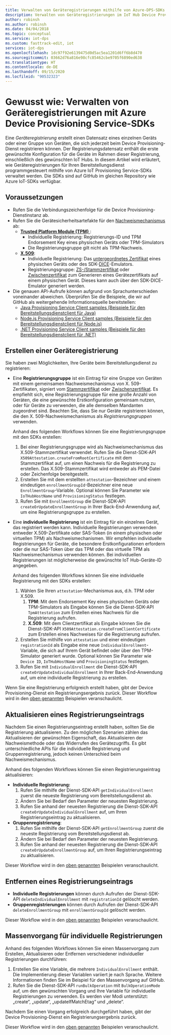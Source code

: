 ```yaml
---
title: Verwalten von Geräteregistrierungen mithilfe von Azure-DPS-SDKs
description: Verwalten von Geräteregistrierungen im IoT Hub Device Provisioning Service (DPS) mithilfe der Service-SDKs
author: robinsh
ms.author: robinsh
ms.date: 04/04/2018
ms.topic: conceptual
ms.service: iot-dps
ms.custom: fasttrack-edit, iot
services: iot-dps
ms.openlocfilehash: 1dc97f92e6139475d0d5ac5ea1201d6ff6b8d470
ms.sourcegitcommit: 03662d76a816e98cfc85462cbe9705f6890ed638
ms.translationtype: HT
ms.contentlocale: de-DE
ms.lasthandoff: 09/15/2020
ms.locfileid: "90532323"
---
```

# <a name="how-to-manage-device-enrollments-with-azure-device-provisioning-service-sdks"></a>Gewusst wie: Verwalten von Geräteregistrierungen mit Azure Device Provisioning Service-SDKs
Eine *Geräteregistrierung* erstellt einen Datensatz eines einzelnen Geräts oder einer Gruppe von Geräten, die sich jederzeit beim Device Provisioning-Dienst registrieren können. Der Registrierungsdatensatz enthält die erste gewünschte Konfiguration für die Geräte im Rahmen dieser Registrierung, einschließlich des gewünschten IoT Hubs. In diesem Artikel wird erläutert, wie Geräteregistrierungen für Ihren Bereitstellungsdienst programmgesteuert mithilfe von Azure IoT Provisioning Service-SDKs verwaltet werden.  Die SDKs sind auf GitHub im gleichen Repository wie Azure IoT-SDKs verfügbar.

## <a name="prerequisites"></a>Voraussetzungen
* Rufen Sie die Verbindungszeichenfolge für die Device Provisioning-Dienstinstanz ab.
* Rufen Sie die Gerätesicherheitsartefakte für den [Nachweismechanismus](concepts-service.md#attestation-mechanism) ab:
    * [**Trusted Platform Module (TPM)** ](/azure/iot-dps/concepts-security#trusted-platform-module):
        * Individuelle Registrierung: Registrierungs-ID und TPM Endorsement Key eines physischen Geräts oder TPM-Simulators
        * Die Registrierungsgruppe gilt nicht als TPM-Nachweis.
    * [**X.509**](/azure/iot-dps/concepts-security):
        * Individuelle Registrierung: Das [untergeordnetes Zertifikat](/azure/iot-dps/concepts-security) eines physischen Geräts oder des SDK-[DICE](https://azure.microsoft.com/blog/azure-iot-supports-new-security-hardware-to-strengthen-iot-security/)-Emulators.
        * Registrierungsgruppe: [ZS-/Stammzertifikat](/azure/iot-dps/concepts-security#root-certificate) oder [Zwischenzertifikat](/azure/iot-dps/concepts-security#intermediate-certificate) zum Generieren eines Gerätezertifikats auf einem physischen Gerät.  Dieses kann auch über den SDK-DICE-Emulator generiert werden.
* Die genauen API-Aufrufe können aufgrund von Sprachunterschieden voneinander abweichen. Überprüfen Sie die Beispiele, die wir auf GitHub als weitergehende Informationsquelle bereitstellen:
   * [Java Provisioning Service Client samples (Beispiele für den Bereitstellungsdienstclient für Java)](https://github.com/Azure/azure-iot-sdk-java/tree/master/provisioning/provisioning-samples)
   * [Node.js Provisioning Service Client samples (Beispiele für den Bereitstellungsdienstclient für Node.js)](https://github.com/Azure/azure-iot-sdk-node/tree/master/provisioning/service/samples)
   * [.NET Provisioning Service Client samples (Beispiele für den Bereitstellungsdienstclient für .NET)](https://github.com/Azure/azure-iot-sdk-csharp/tree/master/provisioning/service/samples)

## <a name="create-a-device-enrollment"></a>Erstellen einer Geräteregistrierung
Sie haben zwei Möglichkeiten, Ihre Geräte beim Bereitstellungsdienst zu registrieren:

* Eine **Registrierungsgruppe** ist ein Eintrag für eine Gruppe von Geräten mit einem gemeinsamen Nachweismechanismus von X. 509-Zertifikaten, signiert vom [Stammzertifikat](https://docs.microsoft.com/azure/iot-dps/concepts-security#root-certificate) oder [Zwischenzertifikat](https://docs.microsoft.com/azure/iot-dps/concepts-security#intermediate-certificate). Es empfiehlt sich, eine Registrierungsgruppe für eine große Anzahl von Geräten, die eine gewünschte Erstkonfiguration gemeinsam nutzen, oder für Geräte zu verwenden, die alle demselben Mandanten zugeordnet sind. Beachten Sie, dass Sie nur Geräte registrieren können, die den X. 509-Nachweismechanismus als *Registrierungsgruppen* verwenden. 

    Anhand des folgenden Workflows können Sie eine Registrierungsgruppe mit den SDKs erstellen:

    1. Bei einer Registrierungsgruppe wird als Nachweismechanismus das X.509-Stammzertifikat verwendet.  Rufen Sie die Dienst-SDK-API ```X509Attestation.createFromRootCertificate``` mit dem Stammzertifikat auf, um einen Nachweis für die Registrierung zu erstellen.  Das X.509-Stammzertifikat wird entweder als PEM-Datei oder Zeichenfolge bereitgestellt.
    1. Erstellen Sie mit dem erstellten ```attestation```-Bezeichner und einem eindeutigen ```enrollmentGroupId```-Bezeichner eine neue ```EnrollmentGroup```-Variable.  Optional können Sie Parameter wie ```IoTHubHostName``` und ```ProvisioningStatus``` festlegen.
    2. Rufen Sie mit ```EnrollmentGroup``` die Dienst-SDK-API ```createOrUpdateEnrollmentGroup``` in Ihrer Back-End-Anwendung auf, um eine Registrierungsgruppe zu erstellen.

* Eine **individuelle Registrierung** ist ein Eintrag für ein einzelnes Gerät, das registriert werden kann. Individuelle Registrierungen verwenden entweder X.509-Zertifikate oder SAS-Token (in einem physischen oder virtuellen TPM) als Nachweismechanismen. Wir empfehlen individuelle Registrierungen für Geräte, die besondere Erstkonfigurationen erfordern oder die nur SAS-Token über das TPM oder das virtuelle TPM als Nachweismechanismus verwenden können. Bei individuellen Registrierungen ist möglicherweise die gewünschte IoT Hub-Geräte-ID angegeben.

    Anhand des folgenden Workflows können Sie eine individuelle Registrierung mit den SDKs erstellen:
    
    1. Wählen Sie Ihren ```attestation```-Mechanismus aus, d.h. TPM oder X.509.
        1. **TPM**: Mit dem Endorsement Key eines physischen Geräts oder TPM-Simulators als Eingabe können Sie die Dienst-SDK-API ```TpmAttestation``` zum Erstellen eines Nachweis für die Registrierung aufrufen. 
        2. **X.509**: Mit dem Clientzertifikat als Eingabe können Sie die Dienst-SDK-API ```X509Attestation.createFromClientCertificate``` zum Erstellen eines Nachweises für die Registrierung aufrufen.
    2. Erstellen Sie mithilfe von ```attestation``` und einer eindeutigen ```registrationId``` als Eingabe eine neue ```IndividualEnrollment```-Variable, die sich auf Ihrem Gerät befindet oder über den TPM-Simulator generiert wurde.  Optional können Sie Parameter wie ```Device ID```, ```IoTHubHostName``` und ```ProvisioningStatus``` festlegen.
    3. Rufen Sie mit ```IndividualEnrollment``` die Dienst-SDK-API ```createOrUpdateIndividualEnrollment``` in Ihrer Back-End-Anwendung auf, um eine individuelle Registrierung zu erstellen.

Wenn Sie eine Registrierung erfolgreich erstellt haben, gibt der Device Provisioning-Dienst ein Registrierungsergebnis zurück. Dieser Workflow wird in den [oben genannten](#prerequisites) Beispielen veranschaulicht.

## <a name="update-an-enrollment-entry"></a>Aktualisieren eines Registrierungseintrags

Nachdem Sie einen Registrierungseintrag erstellt haben, sollten Sie die Registrierung aktualisieren.  Zu den möglichen Szenarien zählen das Aktualisieren der gewünschten Eigenschaft, das Aktualisieren der Nachweismethode oder das Widerrufen des Gerätezugriffs.  Es gibt unterschiedliche APIs für die individuelle Registrierung und Gruppenregistrierung, jedoch keinen Unterschied beim Nachweismechanismus.

Anhand des folgenden Workflows können Sie einen Registrierungseintrag aktualisieren:
* **Individuelle Registrierung:**
    1. Rufen Sie mithilfe der Dienst-SDK-API ```getIndividualEnrollment``` zuerst die neueste Registrierung vom Bereitstellungsdienst ab.
    2. Ändern Sie bei Bedarf den Parameter der neuesten Registrierung. 
    3. Rufen Sie anhand der neuesten Registrierung die Dienst-SDK-API ```createOrUpdateIndividualEnrollment``` auf, um Ihren Registrierungseintrag zu aktualisieren.
* **Gruppenregistrierung**:
    1. Rufen Sie mithilfe der Dienst-SDK-API ```getEnrollmentGroup``` zuerst die neueste Registrierung vom Bereitstellungsdienst ab.
    2. Ändern Sie bei Bedarf den Parameter der neuesten Registrierung.
    3. Rufen Sie anhand der neuesten Registrierung die Dienst-SDK-API ```createOrUpdateEnrollmentGroup``` auf, um Ihren Registrierungseintrag zu aktualisieren.

Dieser Workflow wird in den [oben genannten](#prerequisites) Beispielen veranschaulicht.

## <a name="remove-an-enrollment-entry"></a>Entfernen eines Registrierungseintrags

* **Individuelle Registrierungen** können durch Aufrufen der Dienst-SDK-API ```deleteIndividualEnrollment``` mit ```registrationId``` gelöscht werden.
* **Gruppenregistrierungen** können durch Aufrufen der Dienst-SDK-API ```deleteEnrollmentGroup``` mit ```enrollmentGroupId``` gelöscht werden.

Dieser Workflow wird in den [oben genannten](#prerequisites) Beispielen veranschaulicht.

## <a name="bulk-operation-on-individual-enrollments"></a>Massenvorgang für individuelle Registrierungen

Anhand des folgenden Workflows können Sie einen Massenvorgang zum Erstellen, Aktualisieren oder Entfernen verschiedener individueller Registrierungen durchführen:

1. Erstellen Sie eine Variable, die mehrere ```IndividualEnrollment``` enthält.  Die Implementierung dieser Variablen variiert je nach Sprache.  Weitere Informationen finden Sie im Beispiel für den Massenvorgang auf GitHub.
2. Rufen Sie die Dienst-SDK-API ```runBulkOperation``` mit ```BulkOperationMode``` auf, um den gewünschten Vorgang und Ihre Variable für individuelle Registrierungen zu verwenden. Es werden vier Modi unterstützt: „create“, „update“, „updateIfMatchEtag“ und „delete“.

Nachdem Sie einen Vorgang erfolgreich durchgeführt haben, gibt der Device Provisioning-Dienst ein Registrierungsergebnis zurück.

Dieser Workflow wird in den [oben genannten](#prerequisites) Beispielen veranschaulicht.
